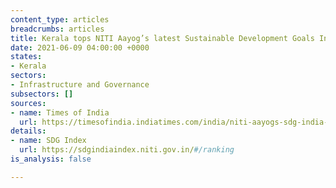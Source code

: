```yaml
---
content_type: articles
breadcrumbs: articles
title: Kerala tops NITI Aayog’s latest Sustainable Development Goals India Index 2020-21
date: 2021-06-09 04:00:00 +0000
states:
- Kerala
sectors:
- Infrastructure and Governance
subsectors: []
sources:
- name: Times of India
  url: https://timesofindia.indiatimes.com/india/niti-aayogs-sdg-india-index-2020-21-kerala-retains-top-rank-bihar-worst-performer/articleshow/83206650.cms
details:
- name: SDG Index
  url: https://sdgindiaindex.niti.gov.in/#/ranking
is_analysis: false

---
```

